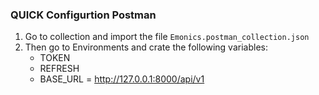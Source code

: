 ### QUICK Configurtion Postman

1. Go to collection and import the file `Emonics.postman_collection.json`
2. Then go to Environments and crate the following variables:
    - TOKEN 
    - REFRESH
    - BASE_URL = http://127.0.0.1:8000/api/v1